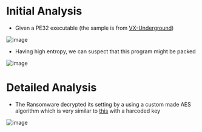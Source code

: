 # Initial Analysis
- Given a PE32 executable (the sample is from [VX-Underground](https://vx-underground.org/))

![image](https://github.com/user-attachments/assets/edd36d17-b5aa-42a0-a6c2-e86ed1bd818d)

- Having high entropy, we can suspect that this program might be packed

![image](https://github.com/user-attachments/assets/2a42b5b5-3bf7-43aa-8249-a9fec9433671)

# Detailed Analysis
- The Ransomware decrypted its setting by a using a custom made AES algorithm which is very similar to [this](https://github.com/pjok1122/AES-Optimization) with a harcoded key

![image](https://github.com/user-attachments/assets/63140000-a1a5-4346-89cd-4bc23db51433)
